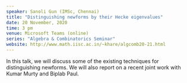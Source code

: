 ```yaml
---
speaker: Sanoli Gun (IMSc, Chennai)
title: "Distinguishing newforms by their Hecke eigenvalues"
date: 20 November, 2020
time: 3 pm
venue: Microsoft Teams (online)
series: "Algebra & Combinatorics Seminar"
website: http://www.math.iisc.ac.in/~khare/algcomb20-21.html
---
```


In this talk, we will discuss some of the existing techniques
for distinguishing newforms. We will also report on a recent
joint work with Kumar Murty and Biplab Paul.
